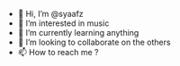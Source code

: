 - 👋 Hi, I’m @syaafz
- 👀 I’m interested in music
- 🌱 I’m currently learning anything
- 💞️ I’m looking to collaborate on the others
- 📫 How to reach me ?

<!---
syaafz/syaafz is a ✨ special ✨ repository because its `README.md` (this file) appears on your GitHub profile.
You can click the Preview link to take a look at your changes.
--->
